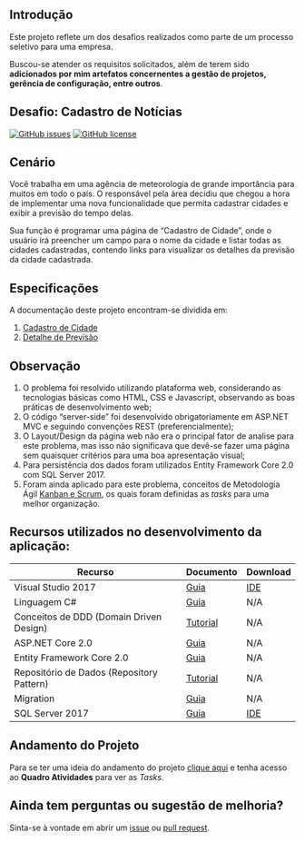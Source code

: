 ## Introdução

Este projeto reflete um dos desafios realizados como parte de um processo seletivo para uma empresa.

Buscou-se atender os requisitos solicitados, além de terem sido **adicionados por mim artefatos concernentes a gestão de projetos, gerência de configuração, entre outros**.



## Desafio: Cadastro de Notícias

[![GitHub issues][ImagemProblema]][Problemas] [![GitHub license][ImagemLicenca]][Licenca]


## Cenário

Você trabalha em uma agência de meteorologia de grande importância para muitos em todo o país. O responsável pela área decidiu que chegou a hora de implementar uma nova funcionalidade que permita cadastrar cidades e exibir a previsão do tempo delas.

Sua função é programar uma página de “Cadastro de Cidade”, onde o usuário irá preencher um campo para o nome da cidade e listar todas as cidades cadastradas, contendo links para visualizar os detalhes da previsão da cidade cadastrada.


## Especificações

A documentação deste projeto encontram-se dividida em:

1. [Cadastro de Cidade][CadastroCidade]
2. [Detalhe de Previsão][DetalhePrevisao]

## Observação

1. O problema foi resolvido utilizando plataforma web, considerando as tecnologias básicas como HTML, CSS e Javascript, observando as boas práticas de desenvolvimento web;
2. O código “server-side” foi desenvolvido obrigatoriamente em ASP.NET MVC e seguindo convenções REST (preferencialmente);
3. O Layout/Design da página web não era o principal fator de analise para este problema, mas isso não significava que devê-se fazer uma página sem quaisquer critérios para uma boa apresentação visual;
4. Para persistência dos dados foram utilizados Entity Framework Core 2.0 com SQL Server 2017.
5. Foram ainda aplicado para este problema, conceitos de Metodologia Ágil [Kanban e Scrum][ProjetoWeatherAPI], os quais foram definidas as *tasks* para uma melhor organização.


## Recursos utilizados no desenvolvimento da aplicação:

|Recurso                                   |Documento                         |Download          |
|------------------------------------------|----------------------------------|------------------|
|Visual Studio 2017                        |[Guia][GuiaVS2017]                |[IDE][IDEVS2017]  |
|Linguagem C#                              |[Guia][GuiaCSharp]                |N/A               |
|Conceitos de DDD (Domain Driven Design)   |[Tutorial][GuiaDDD]               |N/A               |
|ASP.NET Core 2.0                          |[Guia][GuiaASPNetCore]            |N/A               |
|Entity Framework Core 2.0                 |[Guia][GuiaEntityCore]            |N/A               |
|Repositório de Dados (Repository Pattern) |[Tutorial][GuiaRepositoryPattern] |N/A               |
|Migration                                 |[Guia][GuiaMigrations]            |N/A               |
|SQL Server 2017                           |[Guia][GuiaSQL2017]               |[IDE][IDESQL2017] |


## Andamento do Projeto

Para se ter uma ideia do andamento do projeto [clique aqui][ProjetoWeatherAPI] e tenha acesso ao **Quadro Atividades** para ver as *Tasks*.


## Ainda tem perguntas ou sugestão de melhoria?

Sinta-se à vontade em abrir um [issue][DefeitoWeatherAPI] ou [pull request][PullRequest].



[//]: # (Links de referências para os badges deste repositório)

[ImagemProblema]: <https://img.shields.io/github/issues/alexandredorea/WeatherAPI.svg?style=flat-square>
[Problemas]: <https://github.com/alexandredorea/WeatherAPI/issues>
[ImagemLicenca]: <https://img.shields.io/github/license/alexandredorea/WeatherAPI.svg?style=flat-square>
[Licenca]: <https://github.com/alexandredorea/WeatherAPI/blob/master/LICENSE>



[//]: # (Links de referências para os requisitos do sistema)

[CadastroCidade]: <https://github.com/alexandredorea/WeatherAPI/blob/master/Documentation/Especification/01%20-%20Cadastro%20de%20Cidade.md>
[DetalhePrevisao]: <https://github.com/alexandredorea/WeatherAPI/blob/master/Documentation/Especification/02%20-%20Previsao%20do%20Tempo%20da%20Cidade.md>



[//]: # (Links de referências para o quadro de recursos utilizados)

[GuiaVS2017]: <https://docs.microsoft.com/pt-br/visualstudio/ide/>
[IDEVS2017]: <https://www.visualstudio.com/pt-br/downloads/>
[GuiaCSharp]: <https://docs.microsoft.com/pt-br/dotnet/csharp/>
[GuiaDDD]: <http://www.agileandart.com/2010/07/16/ddd-introducao-a-domain-driven-design/>
[GuiaASPNetCore]: <https://docs.microsoft.com/pt-br/dotnet/core/>
[GuiaEntityCore]: <https://docs.microsoft.com/pt-br/dotnet/framework/>
[GuiaRepositoryPattern]: <https://code.msdn.microsoft.com/windowsdesktop/Implementando-Repositrio-aabcdbce>
[GuiaMigrations]: <https://docs.microsoft.com/pt-br/ef/core/managing-schemas/migrations/>
[GuiaSQL2017]: <https://docs.microsoft.com/pt-br/sql/sql-server/sql-server-technical-documentation>
[IDESQL2017]: <https://www.microsoft.com/pt-br/sql-server/sql-server-downloads>



[//]: # (Links de referências o quadro Kanban do projeto)

[ProjetoWeatherAPI]: <https://github.com/alexandredorea/WeatherAPI/projects/1>



[//]: # (Links de referências aos problemas neste projeto)

[DefeitoWeatherAPI]: <https://github.com/alexandredorea/WeatherAPI/issues>
[PullRequest]: <https://github.com/alexandredorea/WeatherAPI/pulls>
